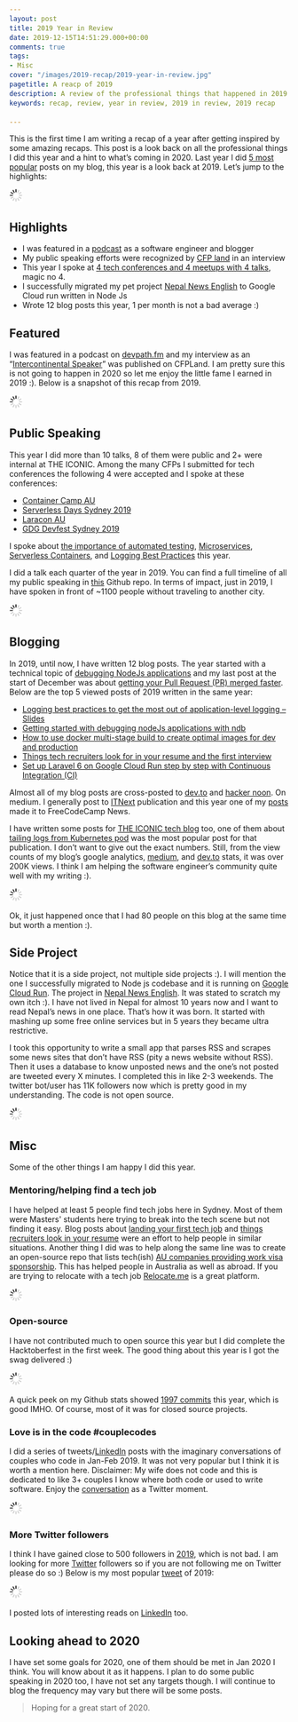 ```yaml
---
layout: post
title: 2019 Year in Review
date: 2019-12-15T14:51:29.000+00:00
comments: true
tags:
- Misc
cover: "/images/2019-recap/2019-year-in-review.jpg"
pagetitle: A reacp of 2019
description: A review of the professional things that happened in 2019 for me
keywords: recap, review, year in review, 2019 in review, 2019 recap

---
```

This is the first time I am writing a recap of a year after getting inspired by some amazing recaps. This post is a look back on all the professional things I did this year and a hint to what’s coming in 2020. Last year I did [5 most popular](https://geshan.com.np/blog/2018/12/2018-in-review-5-most-viewed-posts-of-this-year/) posts on my blog, this year is a look back at 2019. Let’s jump to the highlights:

<img class="center" src="/images/generic/loading.gif" data-echo="/images/2019-recap/2019-year-in-review.jpg" title="Recap of 2019" alt="A look back at 2019">

<!-- more -->

## Highlights

* I was featured in a [podcast](https://www.devpath.fm/episodes/international-software-engineer-and-speaker-geshan-manandhar) as a software engineer and blogger
* My public speaking efforts were recognized by [CFP land](https://medium.com/cfp-land/speakers-story-geshan-manandhar-intercontinental-speaker-and-senior-software-engineer-9debe3dea6ab) in an interview
* This year I spoke at [4 tech conferences and 4 meetups with 4 talks](https://github.com/geshan/public-speaking), magic no 4.
* I successfully migrated my pet project [Nepal News English](https://twitter.com/nepal_news_en) to Google Cloud run written in Node Js
* Wrote 12 blog posts this year, 1 per month is not a bad average :)

## Featured

I was featured in a podcast on [devpath.fm](https://www.devpath.fm/episodes/international-software-engineer-and-speaker-geshan-manandhar) and my interview as an “[Intercontinental Speaker](https://medium.com/cfp-land/speakers-story-geshan-manandhar-intercontinental-speaker-and-senior-software-engineer-9debe3dea6ab)” was published on CFPLand. I am pretty sure this is not going to happen in 2020 so let me enjoy the little fame I earned in 2019 :). Below is a snapshot of this recap from 2019.

<img class="center" src="/images/generic/loading.gif" data-echo="/images/2019-recap/01featured.jpg" title="Featured in Devpath.fm podcast and CFP Land speaker stories" alt="Featured in Devpath.fm podcast and CFP Land speaker stories">

## Public Speaking

This year I did more than 10 talks, 8 of them were public and 2+ were internal at THE ICONIC. Among the many CFPs I submitted for tech conferences the following 4 were accepted and I spoke at these conferences:

* [Container Camp AU](https://2019.container.camp/au/speakers/geshan-manandhar/)
* [Serverless Days Sydney 2019](https://2019.sydney.serverlessdays.io/speakers/geshan/)
* [Laracon AU](https://laracon.com.au/)
* [GDG Devfest Sydney 2019](https://devfest.org.au/speakers/geshan_manandhar)

I spoke about [the importance of automated testing](https://www.slideshare.net/geshan/we-lost-205k-in-one-day-and-how-we-could-have-saved-it-hint-better-automated-testing-130685136), [Microservices](https://www.slideshare.net/geshan/moving-from-a-and-b-to-150-microservices-the-journey-and-learnings), [Serverless Containers](https://www.slideshare.net/geshan/from-0-to-working-serverless-url-for-a-containerized-app-with-google-cloud-run-2), and [Logging Best Practices](https://www.slideshare.net/geshan/are-logs-a-software-engineers-best-friend-yes-follow-these-best-practices) this year.

I did a talk each quarter of the year in 2019. You can find a full timeline of all my public speaking in [this](https://github.com/geshan/public-speaking) Github repo. In terms of impact, just in 2019, I have spoken in front of \~1100 people without traveling to another city.

<img class="center" src="/images/generic/loading.gif" data-echo="/images/2019-recap/02public-speaking-2019.jpg" title="Some snaps of me public speaking in 2019" alt="Some snaps of me public speaking in 2019">

## Blogging

In 2019, until now, I have written 12 blog posts. The year started with a technical topic of [debugging NodeJs applications](https://geshan.com.np/blog/2019/01/getting-started-with-debugging-nodejs-applications-with-ndb/) and my last post at the start of December was about [getting your Pull Request (PR) merged faster](https://geshan.com.np/blog/2019/12/how-to-get-your-pull-request-pr-merged-quickly/). Below are the top 5 viewed posts of 2019 written in the same year:

* [Logging best practices to get the most out of application-level logging – Slides](https://geshan.com.np/blog/2019/03/follow-these-logging-best-practices-to-get-the-most-out-of-application-level-logging-slides/)
* [Getting started with debugging nodeJs applications with ndb](https://geshan.com.np/blog/2019/01/getting-started-with-debugging-nodejs-applications-with-ndb/)
* [How to use docker multi-stage build to create optimal images for dev and production](https://geshan.com.np/blog/2019/11/how-to-use-docker-multi-stage-build/)
* [Things tech recruiters look for in your resume and the first interview](https://geshan.com.np/blog/2019/01/things-tech-recruiters-look-for/)
* [Set up Laravel 6 on Google Cloud Run step by step with Continuous Integration (CI)](https://geshan.com.np/blog/2019/10/get-laravel-6-running-on-google-cloud-run-step-by-step-with-ci/)

Almost all of my blog posts are cross-posted to [dev.to](https://dev.to/geshan) and [hacker noon](https://hackernoon.com/@geshanm). On medium. I generally post to [ITNext](https://itnext.io/@geshan) publication and this year one of my [posts](https://www.freecodecamp.org/news/how-to-setup-laravel-6-on-google-cloud-run-with-continuous-integration-ci-step-by-step/) made it to FreeCodeCamp News.

I have written some posts for [THE ICONIC tech blog](https://theiconic.tech/@geshan) too, one of them about [tailing logs from Kubernetes pod](https://theiconic.tech/tail-logs-from-multiple-kubernetes-pods-the-easy-way-71401b84d7f) was the most popular post for that publication. I don’t want to give out the exact numbers. Still, from the view counts of my blog’s google analytics, [medium](https://medium.com/@geshan), and [dev.to](https://dev.to/geshan) stats, it was over 200K views. I think I am helping the software engineer’s community quite well with my writing :).

<img class="center" src="/images/generic/loading.gif" data-echo="/images/2019-recap/03blog-2019.jpg" title="Highlights from my blog in 2019" alt="Highlights from my blog in 2019">

Ok, it just happened once that I had 80 people on this blog at the same time but worth a mention :).

## Side Project

Notice that it is a side project, not multiple side projects :). I will mention the one I successfully migrated to Node js codebase and it is running on [Google Cloud Run](https://geshan.com.np/blog/categories/google-cloud-run/). The project in [Nepal News English](https://twitter.com/nepal_news_en). It was stated to scratch my own itch :). I have not lived in Nepal for almost 10 years now and I want to read Nepal’s news in one place. That’s how it was born. It started with mashing up some free online services but in 5 years they became ultra restrictive.

I took this opportunity to write a small app that parses RSS and scrapes some news sites that don’t have RSS (pity a news website without RSS). Then it uses a database to know unposted news and the one’s not posted are tweeted every X minutes. I completed this in like 2-3 weekends. The twitter bot/user has 11K followers now which is pretty good in my understanding. The code is not open source.

<img class="center" src="/images/generic/loading.gif" data-echo="/images/2019-recap/04side-project.jpg" title="My side project Nepal News English has 11K followers on twitter" alt="My side project Nepal News English has 11K followers on twitter">

## Misc

Some of the other things I am happy I did this year.

### Mentoring/helping find a tech job

I have helped at least 5 people find tech jobs here in Sydney. Most of them were Masters' students here trying to break into the tech scene but not finding it easy. Blog posts about [landing your first tech job](https://geshan.com.np/blog/2018/09/7-practical-steps-to-land-your-first-tech-job/) and [things recruiters look in your resume](https://geshan.com.np/blog/2019/01/things-tech-recruiters-look-for/) were an effort to help people in similar situations. Another thing I did was to help along the same line was to create an open-source repo that lists tech(ish) [AU companies providing work visa sponsorship](https://github.com/geshan/au-companies-providing-work-visa-sponsorship). This has helped people in Australia as well as abroad. If you are trying to relocate with a tech job [Relocate.me](https://relocate.me/ "Relocate Me is a great platform") is a great platform.

<img class="center" src="/images/generic/loading.gif" data-echo="/images/2019-recap/05au-repo.jpg" title="AU companies providing work visa sponsorship open source GitHub repo" alt="AU companies providing work visa sponsorship open source GitHub repo">

### Open-source

I have not contributed much to open source this year but I did complete the Hacktoberfest in the first week. The good thing about this year is I got the swag delivered :)

<img class="center" src="/images/generic/loading.gif" data-echo="/images/2019-recap/06hacktoberfest-swag.jpg" title="Contributed to open source on Hacktoberfest" alt="Hacktoberfest swag">

A quick peek on my Github stats showed [1997 commits](https://github.com/geshan?tab=overview&from=2019-12-01&to=2019-12-15) this year, which is good IMHO. Of course, most of it was for closed source projects.

### Love is in the code #couplecodes

I did a series of tweets/[LinkedIn](https://www.linkedin.com/feed/hashtag/webothcode/) posts with the imaginary conversations of couples who code in Jan-Feb 2019. It was not very popular but I think it is worth a mention here. Disclaimer: My wife does not code and this is dedicated to like 3+ couples I know where both code or used to write software. Enjoy the [conversation](https://twitter.com/i/moments/1091306088014655489) as a Twitter moment.

<img class="center" src="/images/generic/loading.gif" data-echo="/images/2019-recap/07couple-codes.jpg" title="Love is in the code #couplecodes" alt="Love is in the code #couplecodes">

### More Twitter followers

I think I have gained close to 500 followers in [2019](https://socialblade.com/twitter/user/geshan/monthly), which is not bad. I am looking for more [Twitter](https://twitter.com/geshan) followers so if you are not following me on Twitter please do so :) Below is my most popular [tweet](https://twitter.com/geshan/status/1180759964316573696) of 2019:

<img class="center" src="/images/generic/loading.gif" data-echo="/images/2019-recap/08tweet.jpg" title="Most popular tweet of 2019" alt="Most popular tweet of 2019">

I posted lots of interesting reads on [LinkedIn](https://www.linkedin.com/in/geshan/) too.

## Looking ahead to 2020

I have set some goals for 2020, one of them should be met in Jan 2020 I think. You will know about it as it happens. I plan to do some public speaking in 2020 too, I have not set any targets though. I will continue to blog the frequency may vary but there will be some posts.

> Hoping for a great start of 2020.